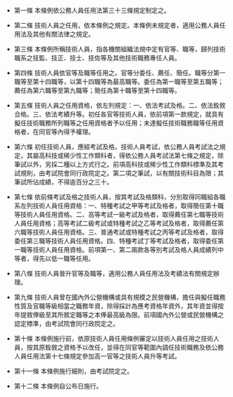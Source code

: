 * 第一條 本條例依公務人員任用法第三十三條規定制定之。

* 第二條 技術人員之任用，依本條例之規定。本條例未規定者，適用公務人員任用法及其他有關法律之規定。

* 第三條 本條例所稱技術人員，指各機關組織法規中定有官等、職等，歸列技術職系之技監、技正、技士、技佐等及其他技術職務專任人員。

* 第四條 技術人員依官等及職等任用之。官等分委任、薦任、簡任。職等分第一職等至第十四職等，以第十四職等為最高職等。委任為第一職等至第五職等；薦任為第六職等至第九職等；簡任為第十職等至第十四職等。

* 第五條 技術人員之任用資格，依左列規定：一、依法考試及格。二、依法銓敘合格。三、依法考績升等。初任各官等技術人員，依前項第一款規定，就具有擬任技術職務所列職等之任用資格者予以任用；未達擬任技術職務職等任用資格者，在同官等內得予權理。

* 第六條 初任技術人員，應經考試及格。技術人員考試，依公務人員考試法之規定，其屬高科技或稀少性工作類科者，得依公務人員考試法第七條之規定，除筆試以外，另採二種以上方式行之。前項高科技或稀少性工作類科標準及其考試規則，由考試院會同行政院定之。第二項之筆試，以有關技術科目為限；其筆試所佔成績，不得逾百分之三十。

* 第七條 依前條考試及格之技術人員，按其考試及格類科，分別取得同職組各職系左列技術人員任用資格：一、特種考試之甲等考試及格者，取得簡任第十職等技術人員任用資格。二、高等考試一級考試及格者，取得薦任第七職等技術人員任用資格；高等考試二級考試或特種考試之乙等考試及格者，取得薦任第六職等技術人員任用資格。三、普通考試或特種考試之丙等考試及格者，取得委任第三職等技術人員任用資格。四、特種考試丁等考試及格者，取得委任第一職等技術人員任用資格。前項第一、第二兩款各等別考試及格人員成績列中等者，得先以低一職等任用。

* 第八條 技術人員晉升官等及職等，適用公務人員任用法及考績法有關規定辦理。

* 第九條 技術人員曾在國內外公營機構或具有規模之民營機構，擔任與擬任職務性質及官職等級相當之職務年資，除得採計為應考資格年資外，其年資並得按年提敘俸級至其所敘定職等之本俸最高級為限。前項國內外公營或民營機構之認定標準，由考試院會同行政院定之。

* 第十條 本條例施行前，依原技術人員任用條例審定以技術人員任用之技術人員，按其原銓敘之資格予以改任，並得在同官等範圍內調任技術職務及依公務人員任用法第十七條規定參加高一官等之技術人員升等考試。

* 第十一條 本條例施行細則，由考試院定之。

* 第十二條 本條例自公布日施行。

